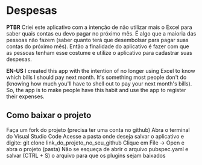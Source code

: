 # Despesas

**PTBR**
Criei este aplicativo com a intenção de não utilizar mais o Excel para saber quais contas eu devo pagar no próximo mês.
É algo que a maioria das pessoas não fazem (saber quanto terá que desembolsar para pagar suas contas do próximo mês). Então a finalidade do aplicativo é fazer com que as pessoas tenham esse costume e utilize o aplicativo para cadastrar suas despesas.

**EN-US**
I created this app with the intention of no longer using Excel to know which bills I should pay next month.
It's something most people don't do (knowing how much you'll have to shell out to pay your next month's bills). So, the app is to make people have this habit and use the app to register their expenses.

## Como baixar o projeto

Faça um fork do projeto (precisa ter uma conta no github)
Abra o terminal do Visual Studio Code
Acesse a pasta onde deseja salvar o aplicativo e digite: git clone link_do_projeto_no_seu_github
Clique em File -> Open e abra o projeto (pasta)
Não se esqueça de abrir o arquivo pubspec.yaml e salvar (CTRL + S) o arquivo para que os plugins sejam baixados


